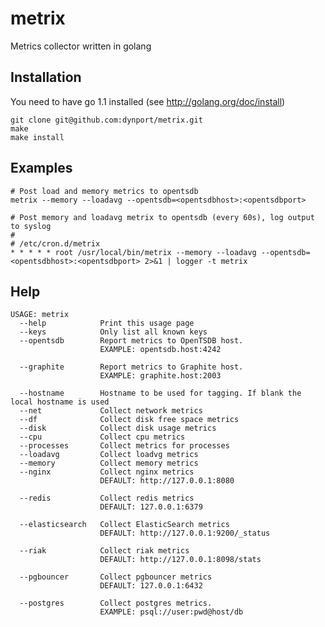 # metrix

Metrics collector written in golang

## Installation

You need to have go 1.1 installed (see http://golang.org/doc/install)

    git clone git@github.com:dynport/metrix.git
    make
    make install


## Examples

    # Post load and memory metrics to opentsdb
    metrix --memory --loadavg --opentsdb=<opentsdbhost>:<opentsdbport>

    # Post memory and loadavg metrix to opentsdb (every 60s), log output to syslog
    # 
    # /etc/cron.d/metrix
    * * * * * root /usr/local/bin/metrix --memory --loadavg --opentsdb=<opentsdbhost>:<opentsdbport> 2>&1 | logger -t metrix

## Help

    USAGE: metrix
      --help           	Print this usage page                                               
      --keys           	Only list all known keys                                            
      --opentsdb       	Report metrics to OpenTSDB host.                                    
                        EXAMPLE: opentsdb.host:4242                                         

      --graphite       	Report metrics to Graphite host.                                    
                        EXAMPLE: graphite.host:2003                                         

      --hostname       	Hostname to be used for tagging. If blank the local hostname is used
      --net            	Collect network metrics                                             
      --df             	Collect disk free space metrics                                     
      --disk           	Collect disk usage metrics                                          
      --cpu            	Collect cpu metrics                                                 
      --processes      	Collect metrics for processes                                       
      --loadavg        	Collect loadvg metrics                                              
      --memory         	Collect memory metrics                                              
      --nginx          	Collect nginx metrics                                               
                        DEFAULT: http://127.0.0.1:8080                                      

      --redis          	Collect redis metrics                                               
                        DEFAULT: 127.0.0.1:6379                                             

      --elasticsearch  	Collect ElasticSearch metrics                                       
                        DEFAULT: http://127.0.0.1:9200/_status                              

      --riak           	Collect riak metrics                                                
                        DEFAULT: http://127.0.0.1:8098/stats                                

      --pgbouncer      	Collect pgbouncer metrics                                           
                        DEFAULT: 127.0.0.1:6432                                             

      --postgres       	Collect postgres metrics.                                           
                        EXAMPLE: psql://user:pwd@host/db                                    

